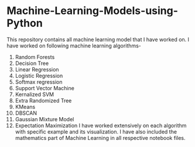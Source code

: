 # Machine-Learning-Models-using-Python
This repository contains all machine learning model that I have worked on.
I have worked on following machine learning algorithms- 
1) Random Forests 
2) Decision Tree 
3) Linear Regression
4) Logistic Regression 
5) Softmax regression 
6) Support Vector Machine 
7) Kernalized SVM 
8) Extra Randomized Tree
9) KMeans 
10) DBSCAN 
11) Gaussian Mixture Model 
12) Expectation Maximization
I have worked extensively on each algorithm with specific example and its visualization. I have also included the mathematics part of Machine Learning in all respective notebook files.

